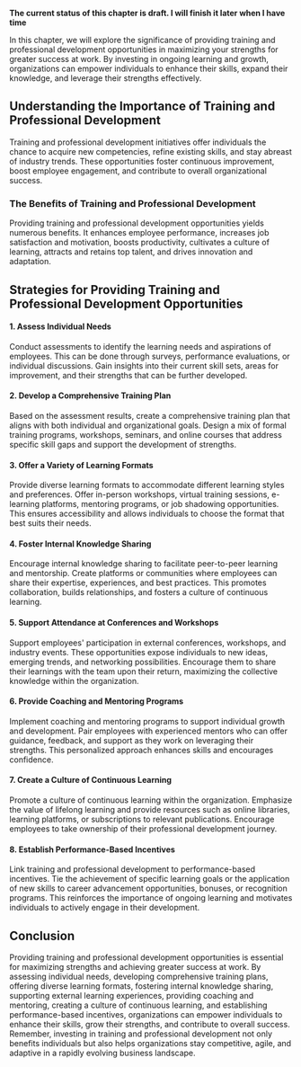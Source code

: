 **The current status of this chapter is draft. I will finish it later when I have time**

In this chapter, we will explore the significance of providing training and professional development opportunities in maximizing your strengths for greater success at work. By investing in ongoing learning and growth, organizations can empower individuals to enhance their skills, expand their knowledge, and leverage their strengths effectively.

Understanding the Importance of Training and Professional Development
---------------------------------------------------------------------

Training and professional development initiatives offer individuals the chance to acquire new competencies, refine existing skills, and stay abreast of industry trends. These opportunities foster continuous improvement, boost employee engagement, and contribute to overall organizational success.

### The Benefits of Training and Professional Development

Providing training and professional development opportunities yields numerous benefits. It enhances employee performance, increases job satisfaction and motivation, boosts productivity, cultivates a culture of learning, attracts and retains top talent, and drives innovation and adaptation.

Strategies for Providing Training and Professional Development Opportunities
----------------------------------------------------------------------------

#### 1. Assess Individual Needs

Conduct assessments to identify the learning needs and aspirations of employees. This can be done through surveys, performance evaluations, or individual discussions. Gain insights into their current skill sets, areas for improvement, and their strengths that can be further developed.

#### 2. Develop a Comprehensive Training Plan

Based on the assessment results, create a comprehensive training plan that aligns with both individual and organizational goals. Design a mix of formal training programs, workshops, seminars, and online courses that address specific skill gaps and support the development of strengths.

#### 3. Offer a Variety of Learning Formats

Provide diverse learning formats to accommodate different learning styles and preferences. Offer in-person workshops, virtual training sessions, e-learning platforms, mentoring programs, or job shadowing opportunities. This ensures accessibility and allows individuals to choose the format that best suits their needs.

#### 4. Foster Internal Knowledge Sharing

Encourage internal knowledge sharing to facilitate peer-to-peer learning and mentorship. Create platforms or communities where employees can share their expertise, experiences, and best practices. This promotes collaboration, builds relationships, and fosters a culture of continuous learning.

#### 5. Support Attendance at Conferences and Workshops

Support employees' participation in external conferences, workshops, and industry events. These opportunities expose individuals to new ideas, emerging trends, and networking possibilities. Encourage them to share their learnings with the team upon their return, maximizing the collective knowledge within the organization.

#### 6. Provide Coaching and Mentoring Programs

Implement coaching and mentoring programs to support individual growth and development. Pair employees with experienced mentors who can offer guidance, feedback, and support as they work on leveraging their strengths. This personalized approach enhances skills and encourages confidence.

#### 7. Create a Culture of Continuous Learning

Promote a culture of continuous learning within the organization. Emphasize the value of lifelong learning and provide resources such as online libraries, learning platforms, or subscriptions to relevant publications. Encourage employees to take ownership of their professional development journey.

#### 8. Establish Performance-Based Incentives

Link training and professional development to performance-based incentives. Tie the achievement of specific learning goals or the application of new skills to career advancement opportunities, bonuses, or recognition programs. This reinforces the importance of ongoing learning and motivates individuals to actively engage in their development.

Conclusion
----------

Providing training and professional development opportunities is essential for maximizing strengths and achieving greater success at work. By assessing individual needs, developing comprehensive training plans, offering diverse learning formats, fostering internal knowledge sharing, supporting external learning experiences, providing coaching and mentoring, creating a culture of continuous learning, and establishing performance-based incentives, organizations can empower individuals to enhance their skills, grow their strengths, and contribute to overall success. Remember, investing in training and professional development not only benefits individuals but also helps organizations stay competitive, agile, and adaptive in a rapidly evolving business landscape.
